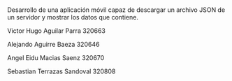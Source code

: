 # 
Desarrollo de una aplicación móvil capaz de descargar un archivo JSON de un servidor y mostrar los datos que contiene.



Victor Hugo Aguilar Parra 320663  

Alejando Aguirre Baeza 320646

Angel Eidu Macias Saenz 320670

Sebastian Terrazas Sandoval 320808
